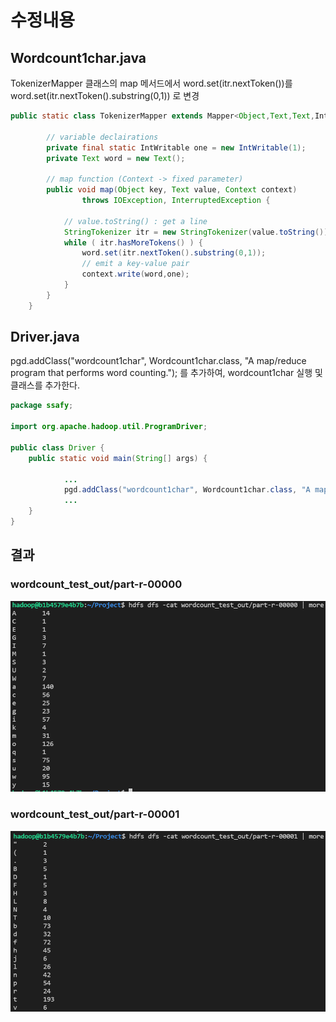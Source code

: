 # 수정내용

## Wordcount1char.java

TokenizerMapper 클래스의 map 메서드에서 
word.set(itr.nextToken())를  word.set(itr.nextToken().substring(0,1)) 로 변경

```java
public static class TokenizerMapper extends Mapper<Object,Text,Text,IntWritable> {

		// variable declairations
		private final static IntWritable one = new IntWritable(1);
		private Text word = new Text();

		// map function (Context -> fixed parameter)
		public void map(Object key, Text value, Context context)
				throws IOException, InterruptedException {

			// value.toString() : get a line
			StringTokenizer itr = new StringTokenizer(value.toString());
			while ( itr.hasMoreTokens() ) {
				word.set(itr.nextToken().substring(0,1));
				// emit a key-value pair
				context.write(word,one);
			}
		}
	}
```

## Driver.java

pgd.addClass("wordcount1char", Wordcount1char.class, "A map/reduce program that performs word counting.");
를 추가하여, wordcount1char 실행 및 클래스를 추가한다.

```java
package ssafy;

import org.apache.hadoop.util.ProgramDriver;

public class Driver {
	public static void main(String[] args) {
		
            ...
			pgd.addClass("wordcount1char", Wordcount1char.class, "A map/reduce program that performs word counting.");
            ...
	}
}
```

## 결과
### wordcount_test_out/part-r-00000
![result1](result1.PNG)

### wordcount_test_out/part-r-00001
![result2](result2.PNG)

